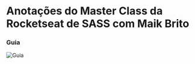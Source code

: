 # Anotações do Master Class da Rocketseat de SASS com Maik Brito


### Guia
![Guia](https://www.notion.so/maykbrito/SASS-0ae90c9c85474e8caf1e5df8620aa3e4)
